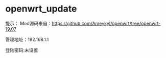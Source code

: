 # openwrt_update
提示：
Mod源码来自：https://github.com/Ameykyl/openwrt/tree/openwrt-19.07

管理地址：192.168.1.1

登陆密码:未设置
  
  
  
  
  
  
  
  
  
  
  
  
  
  
  
  
  
  
  
  
  
  
  
  
  
  
  
  
  
  
  
  

[B]: https://t.me/joinchat/MHkJCxH8gUdV4UFBrxw_Ow

